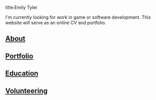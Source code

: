 title:Emily Tyler

I'm currently looking for work in game or software development. This website will serve as an online CV and portfolio.

## [About](about.md)

## [Portfolio](portfolio.md)

## [Education](education.md)

## [Volunteering](volunteering.md)
